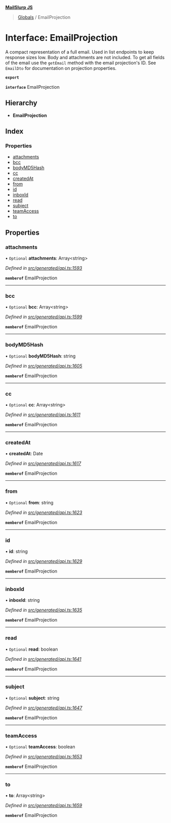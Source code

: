 **[MailSlurp JS](../README.md)**

> [Globals](../README.md) / EmailProjection

# Interface: EmailProjection

A compact representation of a full email. Used in list endpoints to keep response sizes low. Body and attachments are not included. To get all fields of the email use the `getEmail` method with the email projection's ID. See `EmailDto` for documentation on projection properties.

**`export`** 

**`interface`** EmailProjection

## Hierarchy

* **EmailProjection**

## Index

### Properties

* [attachments](emailprojection.md#attachments)
* [bcc](emailprojection.md#bcc)
* [bodyMD5Hash](emailprojection.md#bodymd5hash)
* [cc](emailprojection.md#cc)
* [createdAt](emailprojection.md#createdat)
* [from](emailprojection.md#from)
* [id](emailprojection.md#id)
* [inboxId](emailprojection.md#inboxid)
* [read](emailprojection.md#read)
* [subject](emailprojection.md#subject)
* [teamAccess](emailprojection.md#teamaccess)
* [to](emailprojection.md#to)

## Properties

### attachments

• `Optional` **attachments**: Array\<string>

*Defined in [src/generated/api.ts:1593](https://github.com/mailslurp/mailslurp-client/blob/aab6cee/src/generated/api.ts#L1593)*

**`memberof`** EmailProjection

___

### bcc

• `Optional` **bcc**: Array\<string>

*Defined in [src/generated/api.ts:1599](https://github.com/mailslurp/mailslurp-client/blob/aab6cee/src/generated/api.ts#L1599)*

**`memberof`** EmailProjection

___

### bodyMD5Hash

• `Optional` **bodyMD5Hash**: string

*Defined in [src/generated/api.ts:1605](https://github.com/mailslurp/mailslurp-client/blob/aab6cee/src/generated/api.ts#L1605)*

**`memberof`** EmailProjection

___

### cc

• `Optional` **cc**: Array\<string>

*Defined in [src/generated/api.ts:1611](https://github.com/mailslurp/mailslurp-client/blob/aab6cee/src/generated/api.ts#L1611)*

**`memberof`** EmailProjection

___

### createdAt

•  **createdAt**: Date

*Defined in [src/generated/api.ts:1617](https://github.com/mailslurp/mailslurp-client/blob/aab6cee/src/generated/api.ts#L1617)*

**`memberof`** EmailProjection

___

### from

• `Optional` **from**: string

*Defined in [src/generated/api.ts:1623](https://github.com/mailslurp/mailslurp-client/blob/aab6cee/src/generated/api.ts#L1623)*

**`memberof`** EmailProjection

___

### id

•  **id**: string

*Defined in [src/generated/api.ts:1629](https://github.com/mailslurp/mailslurp-client/blob/aab6cee/src/generated/api.ts#L1629)*

**`memberof`** EmailProjection

___

### inboxId

•  **inboxId**: string

*Defined in [src/generated/api.ts:1635](https://github.com/mailslurp/mailslurp-client/blob/aab6cee/src/generated/api.ts#L1635)*

**`memberof`** EmailProjection

___

### read

• `Optional` **read**: boolean

*Defined in [src/generated/api.ts:1641](https://github.com/mailslurp/mailslurp-client/blob/aab6cee/src/generated/api.ts#L1641)*

**`memberof`** EmailProjection

___

### subject

• `Optional` **subject**: string

*Defined in [src/generated/api.ts:1647](https://github.com/mailslurp/mailslurp-client/blob/aab6cee/src/generated/api.ts#L1647)*

**`memberof`** EmailProjection

___

### teamAccess

• `Optional` **teamAccess**: boolean

*Defined in [src/generated/api.ts:1653](https://github.com/mailslurp/mailslurp-client/blob/aab6cee/src/generated/api.ts#L1653)*

**`memberof`** EmailProjection

___

### to

•  **to**: Array\<string>

*Defined in [src/generated/api.ts:1659](https://github.com/mailslurp/mailslurp-client/blob/aab6cee/src/generated/api.ts#L1659)*

**`memberof`** EmailProjection
